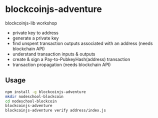 blockcoinjs-adventure
===================

blockcoinjs-lib workshop

- private key to address
- generate a private key
- find unspent transaction outputs associated with an address (needs blockchain API)
- understand transaction inputs & outputs
- create & sign a Pay-to-PubkeyHash(address) transaction
- transaction propagation (needs blockchain API)

## Usage

```bash
npm install -g blockcoinjs-adventure
mkdir nodeschool-blockcoin
cd nodeschool-blockcoin
blockcoinjs-adventure
blockcoinjs-adventure verify address/index.js
```
